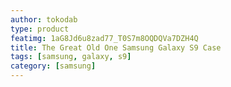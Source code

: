 ```yaml
---
author: tokodab
type: product
featimg: 1aG8Jd6u8zad77_T0S7m8OQDQVa7DZH4Q
title: The Great Old One Samsung Galaxy S9 Case
tags: [samsung, galaxy, s9]
category: [samsung]
---
```

